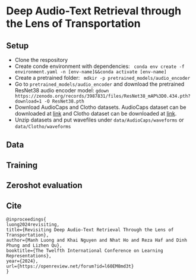 # Deep Audio-Text Retrieval through the Lens of Transportation

## Setup

- Clone the respository
- Create conde environment with dependencies: ``` conda env create -f environment.yaml -n [env-name]&&conda activate [env-name]```
- Create a pretrained folder: ``` mdkir -p pretrained_models/audio_encoder```
- Go to ```pretrained_models/audio_encoder``` and download the pretrained ResNet38 audio encoder model: ``` gdown https://zenodo.org/records/3987831/files/ResNet38_mAP%3D0.434.pth?download=1 -O ResNet38.pth ```
- Download AudioCaps and Clotho datasets. AudioCaps dataset can be downloaded at [link](https://github.com/XinhaoMei/ACT) and Clotho dataset can be downloaded at [link](https://zenodo.org/record/4783391#.YkRHxTx5_kk).
- Unzip datasets and put wavefiles under ```data/AudioCaps/waveforms``` or ```data/Clotho/waveforms```

## Data


## Training
## Zeroshot evaluation

## Cite
```
@inproceedings{
luong2024revisiting,
title={Revisiting Deep Audio-Text Retrieval Through the Lens of Transportation},
author={Manh Luong and Khai Nguyen and Nhat Ho and Reza Haf and Dinh Phung and Lizhen Qu},
booktitle={The Twelfth International Conference on Learning Representations},
year={2024},
url={https://openreview.net/forum?id=l60EM8md3t}
}
```
